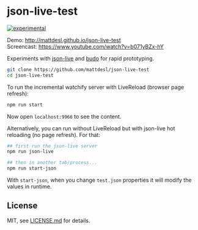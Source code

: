 # json-live-test

[![experimental](http://badges.github.io/stability-badges/dist/experimental.svg)](http://github.com/badges/stability-badges)

Demo: http://mattdesl.github.io/json-live-test  
Screencast: https://www.youtube.com/watch?v=b071yBZx-hY  

Experiments with [json-live](https://github.com/mattdesl/json-live) and [budo](https://github.com/mattdesl/budo) for rapid prototyping.

```sh
git clone https://github.com/mattdesl/json-live-test
cd json-live-test
```

To run the incremental watchify server with LiveReload (browser page refresh):

```sh
npm run start
```

Now open `localhost:9966` to see the content. 

Alternatively, you can run without LiveReload but with json-live hot reloading (no page refresh). For that:

```sh
## first run the json-live server
npm run json-live

## then in another tab/process...
npm run start-json
```

With `start-json`, when you change `test.json` properties it will modify the values in runtime.

## License

MIT, see [LICENSE.md](http://github.com/mattdesl/json-live-test/blob/master/LICENSE.md) for details.

